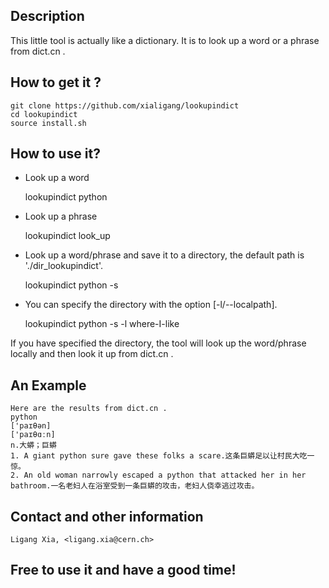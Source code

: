 
## Description

This little tool is actually like a dictionary. It is to look up a word  or a phrase from dict.cn .

## How to get it ?

	git clone https://github.com/xialigang/lookupindict
	cd lookupindict
	source install.sh

## How to use it?

- Look up a word

	lookupindict python

- Look up a phrase

	lookupindict look_up

- Look up a word/phrase and save it to a directory, the default path is './dir_lookupindict'.

	lookupindict python -s 

- You can specify the directory with the option [-l/--localpath].

	lookupindict python -s -l where-I-like

If you have specified the directory, the tool will look up the word/phrase locally and then look it up from dict.cn .

## An Example 

	Here are the results from dict.cn .
	python
	['paɪθən]
	['paɪθɑːn]
	n.大蟒；巨蟒
	1. A giant python sure gave these folks a scare.这条巨蟒足以让村民大吃一惊。
	2. An old woman narrowly escaped a python that attacked her in her bathroom.一名老妇人在浴室受到一条巨蟒的攻击，老妇人侥幸逃过攻击。


## Contact and other information

    Ligang Xia, <ligang.xia@cern.ch>

## Free to use it and have a good time!
    


